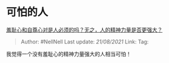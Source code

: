 # 可怕的人
[羞耻心和自尊心对是人必须的吗？无之，人的精神力量是否更强大？](https://www.zhihu.com/question/19688074/answer/12660385)

> Author: #NellNell
> Last update: *21/08/2021*
> Link:
> Tag:

我觉得一个没有羞耻心的精神力量强大的人相当可怕！
